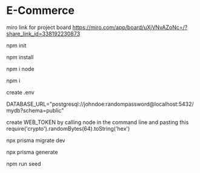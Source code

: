 # E-Commerce
miro link for project board
https://miro.com/app/board/uXjVNvAZoNc=/?share_link_id=338192230873

npm init

npm install

npm i node

npm i <dependencies>


create .env


DATABASE_URL="postgresql://johndoe:randompassword@localhost:5432/mydb?schema=public"


create WEB_TOKEN by calling node in the command line and pasting this require('crypto').randomBytes(64).toString('hex')


npx prisma migrate dev


npx prisma generate


npm run seed
